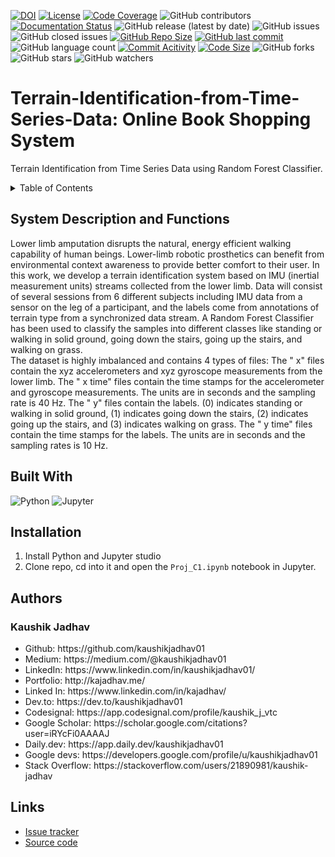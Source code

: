 [![DOI](https://zenodo.org/badge/742607049.svg)](https://zenodo.org/doi/10.5281/zenodo.10498988)
[![License](https://img.shields.io/badge/License-MIT-green.svg)](https://github.com/kaushikjadhav01/Terrain-Identification-from-Time-Series-Data/blob/main/LICENSE)
[![Code Coverage](https://codecov.io/gh/NCSU-Fall-2022-SE-Project-Team-11/XpensAuditor---Group-11/branch/main/graphs/badge.svg)](https://codecov.io)
![GitHub contributors](https://img.shields.io/badge/Contributors-1-brightgreen)
[![Documentation Status](https://readthedocs.org/projects/ansicolortags/badge/?version=latest)](https://github.com/kaushikjadhav01/Terrain-Identification-from-Time-Series-Data/edit/master/README.md)
![GitHub release (latest by date)](https://img.shields.io/github/v/release/kaushikjadhav01/Terrain-Identification-from-Time-Series-Data)
![GitHub issues](https://img.shields.io/github/issues/kaushikjadhav01/Terrain-Identification-from-Time-Series-Data)
![GitHub closed issues](https://img.shields.io/github/issues-closed/kaushikjadhav01/Terrain-Identification-from-Time-Series-Data)
[![GitHub Repo Size](https://img.shields.io/github/repo-size/kaushikjadhav01/Terrain-Identification-from-Time-Series-Data.svg)](https://img.shields.io/github/repo-size/kaushikjadhav01/Terrain-Identification-from-Time-Series-Data.svg)
[![GitHub last commit](https://img.shields.io/github/last-commit/kaushikjadhav01/Terrain-Identification-from-Time-Series-Data)](https://github.com/kaushikjadhav01/Terrain-Identification-from-Time-Series-Data/commits/main)
![GitHub language count](https://img.shields.io/github/languages/count/kaushikjadhav01/Terrain-Identification-from-Time-Series-Data)
[![Commit Acitivity](https://img.shields.io/github/commit-activity/m/kaushikjadhav01/Terrain-Identification-from-Time-Series-Data)](https://github.com/kaushikjadhav01/Terrain-Identification-from-Time-Series-Data)
[![Code Size](https://img.shields.io/github/languages/code-size/kaushikjadhav01/Terrain-Identification-from-Time-Series-Data)](mpp-backend)
![GitHub forks](https://img.shields.io/github/forks/kaushikjadhav01/Terrain-Identification-from-Time-Series-Data?style=social)
![GitHub stars](https://img.shields.io/github/stars/kaushikjadhav01/Terrain-Identification-from-Time-Series-Data?style=social)
![GitHub watchers](https://img.shields.io/github/watchers/kaushikjadhav01/Terrain-Identification-from-Time-Series-Data?style=social)

# Terrain-Identification-from-Time-Series-Data: Online Book Shopping System
Terrain Identification from Time Series Data using Random Forest Classifier.
<!-- TABLE OF CONTENTS -->
<details>
  <summary>Table of Contents</summary>
  <ol>
    <li><a href="#system-description-and-functions">System Description and Functions</a></li>
    <li><a href="#built-with">Built With</a></li>
    <li><a href="#installation">Installation</a></li>
    <li><a href="#authors">Authors</a></li>
    <li><a href="#links">Links</a></li>
  </ol>
</details>

## System Description and Functions
Lower limb amputation disrupts the natural, energy efficient walking capability of human beings. Lower-limb
robotic prosthetics can benefit from environmental context awareness to provide better comfort to their user. In this work, we develop a terrain identification system based on IMU (inertial measurement units) streams collected from the lower limb. Data will consist of several sessions from 6 different subjects including IMU data from a sensor on the leg of a participant, and the labels come from annotations of terrain type from a synchronized data stream. A Random Forest Classifier has been used to classify the samples into different classes like standing or walking in solid ground, going down the stairs, going up the stairs, and walking on grass.<br/>
The dataset is highly imbalanced and contains 4 types of files: The " x" files contain the xyz accelerometers and xyz
gyroscope measurements from the lower limb. The " x time" files contain the time stamps for the accelerometer and
gyroscope measurements. The units are in seconds and the sampling rate is 40 Hz. The " y" files contain the labels. (0)
indicates standing or walking in solid ground, (1) indicates going down the stairs, (2) indicates going up the stairs, and
(3) indicates walking on grass. The " y time" files contain the time stamps for the labels. The units are in seconds and
the sampling rates is 10 Hz.

## Built With
![Python](https://img.shields.io/badge/Python-3776AB?style=for-the-badge&amp;logo=python&amp;logoColor=white)
![Jupyter](https://img.shields.io/badge/Jupyter-E34F26?style=for-the-badge&logo=jupyter&logoColor=white)

## Installation
1. Install Python and Jupyter studio
2. Clone repo, cd into it and open the ```Proj_C1.ipynb``` notebook in Jupyter.

## Authors
### Kaushik Jadhav
<ul>
<li>Github: https://github.com/kaushikjadhav01</li>
<li>Medium: https://medium.com/@kaushikjadhav01</li>
<li>LinkedIn: https://www.linkedin.com/in/kaushikjadhav01/</li>
<li>Portfolio: http://kajadhav.me/</li>
<li>Linked In: https://www.linkedin.com/in/kajadhav/
<li>Dev.to: https://dev.to/kaushikjadhav01
<li>Codesignal: https://app.codesignal.com/profile/kaushik_j_vtc
<li>Google Scholar: https://scholar.google.com/citations?user=iRYcFi0AAAAJ
<li>Daily.dev: https://app.daily.dev/kaushikjadhav01
<li>Google devs: https://developers.google.com/profile/u/kaushikjadhav01
<li>Stack Overflow: https://stackoverflow.com/users/21890981/kaushik-jadhav
</ul>

## Links
* [Issue tracker](https://github.com/kaushikjadhav01/Terrain-Identification-from-Time-Series-Data/issues)
* [Source code](https://github.com/kaushikjadhav01/Terrain-Identification-from-Time-Series-Data)
